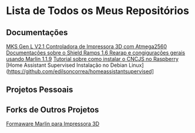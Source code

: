 # Lista de Todos os Meus Repositórios


## Documentações
[MKS Gen L V2.1 Controladora de Impressora 3D com Atmega2560](https://github.com/edilsoncorrea/mksgenlv21)
[Documentações sobre o Shield Ramps 1.6 Rearap e congigurações gerais usando Marlin 1.1.9](https://github.com/edilsoncorrea/ramps16reprap)
[Tutorial sobre como instalar o CNCJS no Raspberry](https://github.com/edilsoncorrea/cncjsraspberry)
[Home Assistant Supervised Instalação no Debian Linux](https://github.com/edilsoncorrea/homeassistantsupervised]

## Projetos Pessoais


## Forks de Outros Projetos
[Formaware Marlin para Impressora 3D](https://github.com/edilsoncorrea/Marlin)

